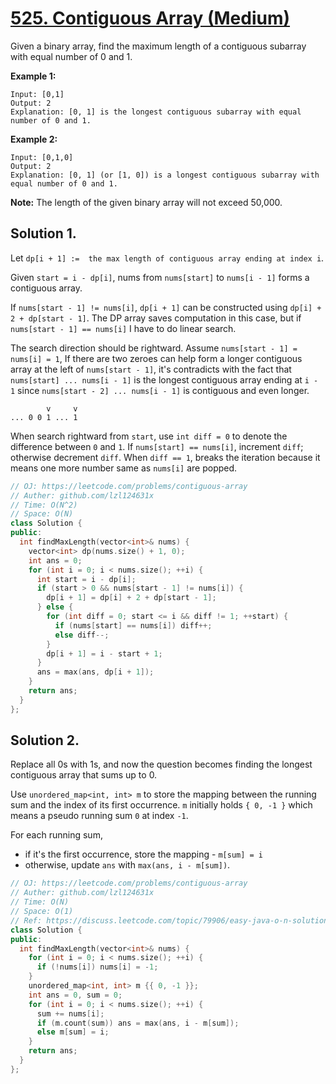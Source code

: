 # [525. Contiguous Array (Medium)](https://leetcode.com/problems/contiguous-array)

Given a binary array, find the maximum length of a contiguous subarray with equal number of 0 and 1.

**Example 1:**  

```
Input: [0,1]
Output: 2
Explanation: [0, 1] is the longest contiguous subarray with equal number of 0 and 1.
```

**Example 2:**  

```
Input: [0,1,0]
Output: 2
Explanation: [0, 1] (or [1, 0]) is a longest contiguous subarray with equal number of 0 and 1.
```

**Note:** The length of the given binary array will not exceed 50,000.

## Solution 1. 

Let `dp[i + 1] :=  the max length of contiguous array ending at index i`.

Given `start = i - dp[i]`, nums from `nums[start]` to `nums[i - 1]` forms a contiguous array.

If `nums[start - 1] != nums[i]`, `dp[i + 1]` can be constructed using `dp[i] + 2 + dp[start - 1]`. The DP array saves computation in this case, but if `nums[start - 1] == nums[i]` I have to do linear search.

The search direction should be rightward. Assume `nums[start - 1] = nums[i] = 1`, If there are two zeroes can help form a longer contiguous array at the left of `nums[start - 1]`, it's contradicts with the fact that `nums[start] ... nums[i - 1]` is the longest contiguous array ending at `i - 1` since `nums[start - 2] ... nums[i - 1]` is contiguous and even longer.

```
        v     v
... 0 0 1 ... 1
```

When search rightward from `start`, use `int diff = 0` to denote the difference between `0` and `1`. If `nums[start] == nums[i]`, increment `diff`; otherwise decrement `diff`. When `diff == 1`, breaks the iteration because it means one more number same as `nums[i]` are popped.

```cpp
// OJ: https://leetcode.com/problems/contiguous-array
// Auther: github.com/lzl124631x
// Time: O(N^2)
// Space: O(N)
class Solution {
public:
  int findMaxLength(vector<int>& nums) {
    vector<int> dp(nums.size() + 1, 0);
    int ans = 0;
    for (int i = 0; i < nums.size(); ++i) {
      int start = i - dp[i];
      if (start > 0 && nums[start - 1] != nums[i]) {
        dp[i + 1] = dp[i] + 2 + dp[start - 1];
      } else {
        for (int diff = 0; start <= i && diff != 1; ++start) {
          if (nums[start] == nums[i]) diff++;
          else diff--;
        }
        dp[i + 1] = i - start + 1;
      }
      ans = max(ans, dp[i + 1]);
    }
    return ans;
  }
};
```

## Solution 2.

Replace all 0s with 1s, and now the question becomes finding the longest contiguous array that sums up to 0. 

Use `unordered_map<int, int> m` to store the mapping between the running sum and the index of its first occurrence. `m` initially holds `{ 0, -1 }` which means a pseudo running sum `0` at index `-1`.

For each running sum,
* if it's the first occurrence, store the mapping - `m[sum] = i`
* otherwise, update `ans` with `max(ans, i - m[sum])`.

```cpp
// OJ: https://leetcode.com/problems/contiguous-array
// Auther: github.com/lzl124631x
// Time: O(N)
// Space: O(1)
// Ref: https://discuss.leetcode.com/topic/79906/easy-java-o-n-solution-presum-hashmap/
class Solution {
public:
  int findMaxLength(vector<int>& nums) {
    for (int i = 0; i < nums.size(); ++i) {
      if (!nums[i]) nums[i] = -1;
    }
    unordered_map<int, int> m {{ 0, -1 }};
    int ans = 0, sum = 0;
    for (int i = 0; i < nums.size(); ++i) {
      sum += nums[i];
      if (m.count(sum)) ans = max(ans, i - m[sum]);
      else m[sum] = i;
    }
    return ans;
  }
};
```